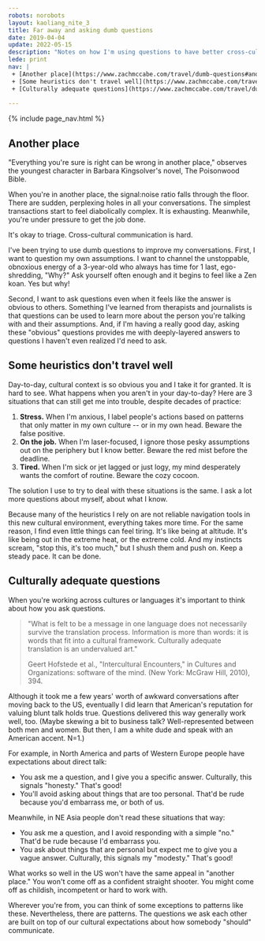 ```yaml
---
robots: norobots
layout: kaoliang_nite_3
title: Far away and asking dumb questions
date: 2019-04-04
update: 2022-05-15
description: "Notes on how I'm using questions to have better cross-cultural conversations."
lede: print
nav: | 
 + [Another place](https://www.zachmccabe.com/travel/dumb-questions#another-place)
 + [Some heuristics don't travel well](https://www.zachmccabe.com/travel/dumb-questions#some-heuristics-dont-travel-well)
 + [Culturally adequate questions](https://www.zachmccabe.com/travel/dumb-questions#culturally-adequate-questions)
 
---
```



{% include page_nav.html %}



## Another place

"Everything you're sure is right can be wrong in another place," observes the youngest character in Barbara Kingsolver's novel, The Poisonwood Bible.

When you're in another place, the signal:noise ratio falls through the floor. There are sudden, perplexing holes in all your conversations. The simplest transactions start to feel diabolically complex. It is exhausting. Meanwhile, you're under pressure to get the job done.

It's okay to triage. Cross-cultural communication is hard.

I've been trying to use dumb questions to improve my conversations. First, I want to question my own assumptions. I want to channel the unstoppable, obnoxious energy of a 3-year-old who always has time for 1 last, ego-shredding, "Why?" Ask yourself often enough and it begins to feel like a Zen koan. Yes but why!

Second, I want to ask questions even when it feels like the answer is obvious to others. Something I've learned from therapists and journalists is that questions can be used to learn more about the person you're talking with and their assumptions. And, if I'm having a really good day, asking these "obvious" questions provides me with deeply-layered answers to questions I haven't even realized I'd need to ask.



## Some heuristics don't travel well

Day-to-day, cultural context is so obvious you and I take it for granted. It is hard to see. What happens when you aren't in your day-to-day? Here are 3 situations that can still get me into trouble, despite decades of practice:

1. **Stress.** When I'm anxious, I label people's actions based on patterns that only matter in my own culture -- or in my own head. Beware the false positive.
2. **On the job.** When I'm laser-focused, I ignore those pesky assumptions out on the periphery but I know better. Beware the red mist before the deadline.
3. **Tired.** When I'm sick or jet lagged or just logy, my mind desperately wants the comfort of routine. Beware the cozy cocoon.

The solution I use to try to deal with these situations is the same. I ask a lot more questions about myself, about what I know.

Because many of the heuristics I rely on are not reliable navigation tools in this new cultural environment, everything takes more time. For the same reason, I find even little things can feel tiring. It's like being at altitude. It's like being out in the extreme heat, or the extreme cold. And my instincts scream, "stop this, it's too much," but I shush them and push on. Keep a steady pace. It can be done.



## Culturally adequate questions

When you're working across cultures or languages it's important to think about how you ask questions.

>"What is felt to be a message in one language does not necessarily survive the translation process. Information is more than words: it is words that fit into a cultural framework. Culturally adequate translation is an undervalued art."
>
> Geert Hofstede et al., "Intercultural Encounters," in Cultures and Organizations: software of the mind. (New York: McGraw Hill, 2010), 394.

Although it took me a few years' worth of awkward conversations after moving back to the US, eventually I did learn that American's reputation for valuing blunt talk holds true. Questions delivered this way generally work well, too. (Maybe skewing a bit to business talk? Well-represented between both men and women. But then, I am a white dude and speak with an American accent. N=1.)

For example, in North America and parts of Western Europe people have expectations about direct talk: 

+ You ask me a question, and I give you a specific answer. Culturally, this signals "honesty." That's good!
+ You'll avoid asking about things that are too personal. That'd be rude because you'd embarrass me, or both of us.

Meanwhile, in NE Asia people don't read these situations that way:

+ You ask me a question, and I avoid responding with a simple "no." That'd be rude because I'd embarrass you.
+ You ask about things that are personal but expect me to give you a vague answer. Culturally, this signals my "modesty." That's good!

What works so well in the US won't have the same appeal in "another place." You won't come off as a confident straight shooter. You might come off as childish, incompetent or hard to work with.

Wherever you're from, you can think of some exceptions to patterns like these. Nevertheless, there are patterns. The questions we ask each other are built on top of our cultural expectations about how somebody "should" communicate.
